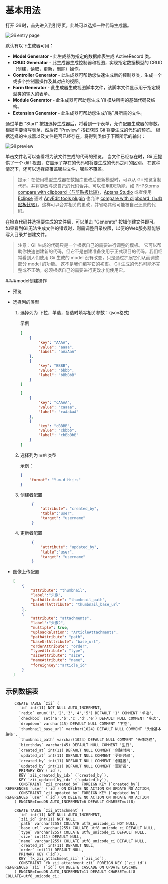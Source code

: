 基本用法
===========

打开 Gii 时，首先进入到引导页，此处可以选择一种代码生成器。

![Gii entry page](images/gii-entry.png)

默认有以下生成器可用：

- **Model Generator** - 此生成器为指定的数据库表生成 ActiveRecord 类。
- **CRUD Generator** - 此生成器生成控制器和视图，实现指定数据模型的 CRUD（创建，读取，更新，删除）操作。
- **Controller Generator** - 此生成器可帮助您快速生成新的控制器类，生成一个或多个控制器操作及其对应的视图。
- **Form Generator** - 此生成器生成视图脚本文件，该脚本文件显示用于指定模型类的输入的表单。
- **Module Generator** - 此生成器可帮助您生成 Yii 模块所需的基础代码及结构。
- **Extension Generator** - 此生成器可帮助您生成Yii扩展所需的文件。

通过单击 "Start" 按钮选择生成器后，将看到一个表单，允许配置生成器的参数。 根据需要填写表单，然后按 "Preview" 按钮获取 Gii 将要生成的代码的预览。 根据选择的生成器以及文件是否已经存在，将得到类似于下图所示的输出：

![Gii preview](images/gii-preview.png)

单击文件名可以查看将为该文件生成的代码的预览。
当文件已经存在时，Gii 还提供了一个 diff 视图，它显示了存在的代码和将要生成的代码之间的区别。 在这种情况下，还可以选择应覆盖哪些文件，哪些不覆盖。

> 提示：在使用模型生成器在数据库更改后更新模型时，可以从 Gii 预览复制代码，并将更改与您自己的代码合并。可以使用IDE功能，如 PHPStorms [compare with clipboard（与剪贴板比较）](http://www.jetbrains.com/phpstorm/webhelp/comparing-files.html)，[Aptana Studio](http://www.aptana.com/products/studio3/download) 或者使用 [Eclipse](http://www.eclipse.org/pdt/) 通过 [AnyEdit tools plugin](http://andrei.gmxhome.de/anyedit/) 也允许 [compare with clipboard（与剪贴板比较）](http://andrei.gmxhome.de/anyedit/examples.html)，这样可以合并相关的更改，并省略其他可能被自己还原的代码。

在检查代码并选择要生成的文件后，可以单击 "Generate" 按钮创建文件即可。 如果看到Gii无法生成文件的错误时，则需调整目录权限，以便的Web服务器能够写入目录并创建文件。

> 注意：Gii 生成的代码只是一个根据自己的需要进行调整的模板。 它可以帮助你快速创建新的代码，但它不是创建准备使用于正式项目的代码。我们经常看到人们使用 Gii 生成的 model 没有改变，只是通过扩展它们从而调整部分 model 的功能。 这不是我们编写它的初衷。 Gii 生成的代码可能不完整或不正确，必须根据自己的需要进行更改才能使用它。
  
####model创建操作

 * 预览
 * 选择列的类型
   1. 选择列为 下拉，单选，复选时填写相关参数：(json格式)
   
        示例
         ```json
         [
             {
                 "key": "AAAA",
                 "value": "aaaa",
                 "label": "aAaAaA"
             },
             {
                 "key": "BBBB",
                 "value": "bbbb",
                 "label": "bBbBbB"
             }
         ]
         ```
         
         ```json
         [
             {
                 "key": "cAAAA",
                 "value": "caaaa",
                 "label": "caAaAaA"
             },
             {
                 "key": "cBBBB",
                 "value": "cbbbb",
                 "label": "cbBbBbB"
             }
         ]
         ```
    2. 选择列为 `日期` 类型 
    
        示例：
        ```json
        {
            "format": "Y-m-d H:i:s"
        }
        ```
    3. 创建者配置
       
       ```json
            {
                "attribute": "created_by",
                "table":"user",
                "target": "username"
            }
        ```
        
    4. 更新者配置
       
       ```json
            {
                "attribute": "updated_by",
                "table":"user",
                "target": "username"
            }
        ```
             
 * 图像上传配置 
 
    ```json
    [
        {
            "attribute": "thumbnail",
            "label":"头像",
            "pathAttribute": "thumbnail_path",
            "baseUrlAttribute": "thumbnail_base_url"
        },
        {
            "attribute": "attachments",
            "label":"头像2",
            "multiple": true,
            "uploadRelation": "ArticleAttachments",
            "pathAttribute": "path",
            "baseUrlAttribute": "base_url",
            "orderAttribute": "order",
            "typeAttribute": "type",
            "sizeAttribute": "size",
            "nameAttribute": "name",
            "foreignKey":"article_id"
        }
    ]
    ```
## 示例数据表

```db2
    CREATE TABLE `zii` (
      `id` int(11) NOT NULL AUTO_INCREMENT,
      `redio` enum('1','2','3','4','5') DEFAULT '1' COMMENT '单选',
      `checkbox` set('a','b','c','d','e') DEFAULT NULL COMMENT '多选',
      `dropdown` varchar(45) DEFAULT NULL COMMENT '下拉',
      `thumbnail_base_url` varchar(1024) DEFAULT NULL COMMENT '头像基本路径',
      `thumbnail_path` varchar(1024) DEFAULT NULL COMMENT '头像路径',
      `bierthday` varchar(45) DEFAULT NULL COMMENT '生日',
      `created_at` int(11) DEFAULT NULL COMMENT '创建时间',
      `updated_at` int(11) DEFAULT NULL COMMENT '更新时间',
      `created_by` int(11) DEFAULT NULL COMMENT '创建者',
      `updated_by` int(11) DEFAULT NULL COMMENT '更新者',
      PRIMARY KEY (`id`),
      KEY `zii_created_by_idx` (`created_by`),
      KEY `zii_updated_by_idx` (`updated_by`),
      CONSTRAINT `zii_created_by` FOREIGN KEY (`created_by`) REFERENCES `user` (`id`) ON DELETE NO ACTION ON UPDATE NO ACTION,
      CONSTRAINT `zii_updated_by` FOREIGN KEY (`updated_by`) REFERENCES `user` (`id`) ON DELETE NO ACTION ON UPDATE NO ACTION
    ) ENGINE=InnoDB AUTO_INCREMENT=6 DEFAULT CHARSET=utf8;
    
    CREATE TABLE `zii_attachment` (
      `id` int(11) NOT NULL AUTO_INCREMENT,
      `zii_id` int(11) NOT NULL,
      `path` varchar(255) COLLATE utf8_unicode_ci NOT NULL,
      `base_url` varchar(255) COLLATE utf8_unicode_ci DEFAULT NULL,
      `type` varchar(255) COLLATE utf8_unicode_ci DEFAULT NULL,
      `size` int(11) DEFAULT NULL,
      `name` varchar(255) COLLATE utf8_unicode_ci DEFAULT NULL,
      `created_at` int(11) DEFAULT NULL,
      `order` int(11) DEFAULT NULL,
      PRIMARY KEY (`id`),
      KEY `fk_zii_attachment_zii` (`zii_id`),
      CONSTRAINT `fk_zii_attachment_zii` FOREIGN KEY (`zii_id`) REFERENCES `zii` (`id`) ON DELETE CASCADE ON UPDATE CASCADE
    ) ENGINE=InnoDB AUTO_INCREMENT=11 DEFAULT CHARSET=utf8 COLLATE=utf8_unicode_ci;
```
     